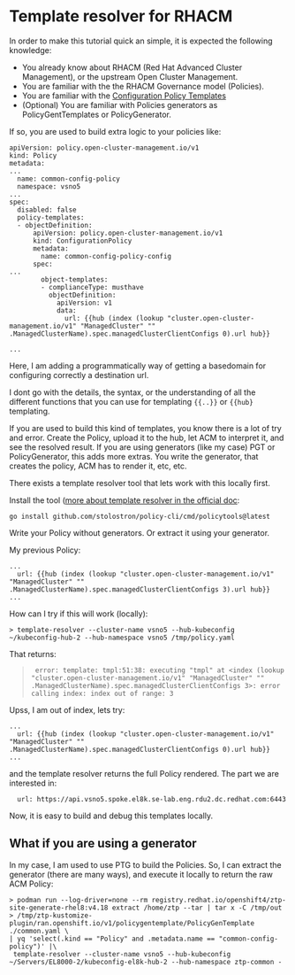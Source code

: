 # Template resolver for RHACM

In order to make this tutorial quick an simple, it is expected the following knowledge:
 * You already know about RHACM (Red Hat Advanced Cluster Management), or the upstream Open Cluster Management.
 * You are familiar with the the RHACM Governance model (Policies).
 * You are familiar with the [Configuration Policy Templates](https://docs.redhat.com/en/documentation/red_hat_advanced_cluster_management_for_kubernetes/2.14/html-single/governance/index#template-processing)
 * (Optional) You are familiar with Policies generators as PolicyGentTemplates or PolicyGenerator.
 
If so, you are used to build extra logic to your policies like:

```
apiVersion: policy.open-cluster-management.io/v1                               
kind: Policy                                                                   
metadata:                                                                      
...
  name: common-config-policy                                                   
  namespace: vsno5                                                                                                                                                                                                                                            
...
spec:                                                                          
  disabled: false                                                              
  policy-templates:                                                            
  - objectDefinition:                                                          
      apiVersion: policy.open-cluster-management.io/v1                         
      kind: ConfigurationPolicy                                                
      metadata:                                                                
        name: common-config-policy-config                                      
      spec:                                                                    
...
        object-templates:                                                      
        - complianceType: musthave                                             
          objectDefinition:                                                    
            apiVersion: v1                                                     
            data:                                                              
              url: {{hub (index (lookup "cluster.open-cluster-management.io/v1" "ManagedCluster" "" .ManagedClusterName).spec.managedClusterClientConfigs 0).url hub}} 
                  
...

```

Here, I am adding a programmatically way of getting a basedomain for configuring correctly a destination url.

I dont go with the details, the syntax, or the understanding of all the different functions that you can use for templating `{{..}}` or `{{hub}` templating. 

If you are used to build this kind of templates, you know there is a lot of try and error. Create the Policy, upload it to the hub, let ACM to interpret it, and see the resolved result. If you are using generators (like my case) PGT or PolicyGenerator, this adds more extras. You write the generator, that creates the policy, ACM has to render it, etc, etc.

There exists a template resolver tool that lets work with this locally first.

Install the tool ([more about template resolver in the official doc](https://docs.redhat.com/en/documentation/red_hat_advanced_cluster_management_for_kubernetes/2.12/html-single/governance/index#policy-cli-commands):

```
go install github.com/stolostron/policy-cli/cmd/policytools@latest
```

Write your Policy without generators. Or extract it using your generator.

My previous Policy:

```
...
  url: {{hub (index (lookup "cluster.open-cluster-management.io/v1" "ManagedCluster" "" .ManagedClusterName).spec.managedClusterClientConfigs 3).url hub}} 
...
```

How can I try if this will work (locally):

```
> template-resolver --cluster-name vsno5 --hub-kubeconfig ~/kubeconfig-hub-2 --hub-namespace vsno5 /tmp/policy.yaml 
```

That returns:
> ``` error: template: tmpl:51:38: executing "tmpl" at <index (lookup "cluster.open-cluster-management.io/v1" "ManagedCluster" "" .ManagedClusterName).spec.managedClusterClientConfigs 3>: error calling index: index out of range: 3```

Upss, I am out of index, lets try:

```
...
  url: {{hub (index (lookup "cluster.open-cluster-management.io/v1" "ManagedCluster" "" .ManagedClusterName).spec.managedClusterClientConfigs 0).url hub}} 
...
```

and the template resolver returns the full Policy rendered. The part we are interested in:

```
  url: https://api.vsno5.spoke.el8k.se-lab.eng.rdu2.dc.redhat.com:6443

```

Now, it is easy to build and debug this templates locally.

## What if you are using a generator

In my case, I am used to use PTG to build the Policies. So, I can extract the generator (there are many ways), and execute it locally to return the raw ACM Policy:

```
> podman run --log-driver=none --rm registry.redhat.io/openshift4/ztp-site-generate-rhel8:v4.18 extract /home/ztp --tar | tar x -C /tmp/out
> /tmp/ztp-kustomize-plugin/ran.openshift.io/v1/policygentemplate/PolicyGenTemplate ./common.yaml \
| yq 'select(.kind == "Policy" and .metadata.name == "common-config-policy")' |\
 template-resolver --cluster-name vsno5 --hub-kubeconfig ~/Servers/EL8000-2/kubeconfig-el8k-hub-2 --hub-namespace ztp-common -
```